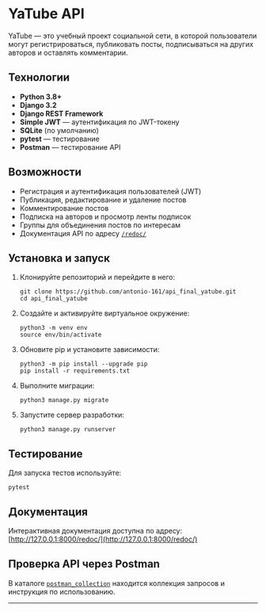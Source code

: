 # YaTube API

YaTube — это учебный проект социальной сети, в которой пользователи могут регистрироваться, публиковать посты, подписываться на других авторов и оставлять комментарии.

## Технологии

- **Python 3.8+**
- **Django 3.2**
- **Django REST Framework**
- **Simple JWT** — аутентификация по JWT-токену
- **SQLite** (по умолчанию)
- **pytest** — тестирование
- **Postman** — тестирование API

## Возможности

- Регистрация и аутентификация пользователей (JWT)
- Публикация, редактирование и удаление постов
- Комментирование постов
- Подписка на авторов и просмотр ленты подписок
- Группы для объединения постов по интересам
- Документация API по адресу [`/redoc/`](http://127.0.0.1:8000/redoc/)

## Установка и запуск

1. Клонируйте репозиторий и перейдите в него:
    ```
    git clone https://github.com/antonio-161/api_final_yatube.git
    cd api_final_yatube
    ```

2. Создайте и активируйте виртуальное окружение:
    ```
    python3 -m venv env
    source env/bin/activate
    ```

3. Обновите pip и установите зависимости:
    ```
    python3 -m pip install --upgrade pip
    pip install -r requirements.txt
    ```

4. Выполните миграции:
    ```
    python3 manage.py migrate
    ```

5. Запустите сервер разработки:
    ```
    python3 manage.py runserver
    ```

## Тестирование

Для запуска тестов используйте:
```
pytest
```

## Документация

Интерактивная документация доступна по адресу:  
[http://127.0.0.1:8000/redoc/](http://127.0.0.1:8000/redoc/)

## Проверка API через Postman

В каталоге [`postman_collection`](postman_collection/README.md) находится коллекция запросов и инструкция по использованию.

---